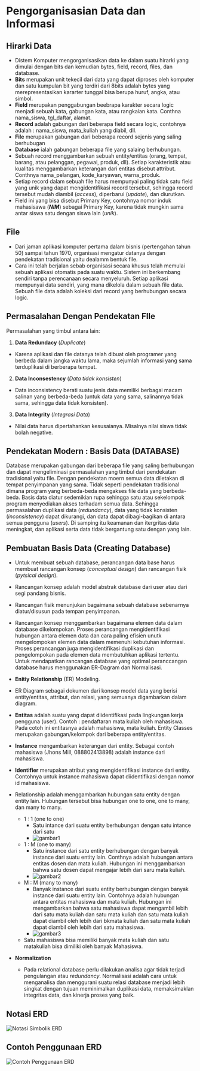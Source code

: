 # Pengorganisasian Data dan Informasi

## Hirarki Data

- Distem Komputer mengorganisasikan data ke dalam suatu hirarki yang dimulai dengan bits dan kemudian bytes, field, record, files, dan database.
- **Bits** merupakan unit tekecil dari data yang dapat diproses oleh komputer dan satu kumpulan bit yang terdiri dari 8bits adalah bytes yang merepresentasikan kararter tunggal bisa berupa huruf, angka, atau simbol.
- **Field** merupakan penggabungan beebrapa karakter secara logic menjadi sebuah kata, gabungan kata, atau rangkaian kata. Conthna nama_siswa, tgl_daftar, alamat.
- **Record** adalah gabungan dari beberapa field secara logic, contohnya adalah : nama_siswa, mata_kuliah yang diabil, dll.
- **File** merupakan gabungan dari beberapa record sejenis yang saling berhubugan
- **Database** ialah gabungan beberapa file yang salaing berhubungan.
- Sebuah record menggambarkan sebuah entity/entitas (orang, tempat, barang, atau pelanggan, pegawai, produk, dll). Setiap karakteristik atau kualitas menggambarkan keterangan dari entitas disebut attribut. Conthnya nama_pelangan, kode_karyawan, warna_produk.
- Setiap record dalam sebuah file harus mempunyai paling tidak satu field yang unik yang dapat mengidentifikasi record tersebut, sehingga record tersebut mudah diambil (*access*), diperbarui (*update*), dan diurutkan.
- Field ini yang bisa disebut Primary Key, contohnya nomor induk mahasisawa (***NIM***) sebagai Primary Key, karena tidak mungkin sama antar siswa satu dengan siswa lain (*unik*).

## File

- Dari jaman aplikasi komputer pertama dalam bisnis (pertengahan tahun 50) sampai tahun 1970, organisasi mengatur datanya dengan pendekatan tradisional yaitu dealamm bentuk file.
- Cara ini telah berjalan sebab organisasi secara khusus telah memulai sebuah aplikasi otomatis pada suatu waktu. Sistem ini berkembang sendiri tanpa perencanaan secara menyeluruh. Setiap aplikasi mempunyai data sendiri, yang mana dikelola dalam sebuah file data. Sebuah file data adalah koleksi dari record yang berhubungan secara logic.

## Permasalahan Dengan Pendekatan FIle

Permasalahan yang timbul antara lain:
1. **Data Redundacy** (*Duplicate*) 
  - Karena aplikasi dan file datanya telah dibuat oleh programer yang berbeda dalam jangka waktu lama, maka sejumlah informasi yang sama terduplikasi di berberapa tempat.
2. **Data Inconsestency** (*Data tidak konsisten*)
  - Data inconsistency berati suatu jenis data memiliki berbagai macam salinan yang berbeda-beda (untuk data yang sama, salinannya tidak sama, sehingga data tidak konsisten).
3. **Data Integrity** (*Integrasi Data*)
  - Nilai data harus dipertahankan kesusaianya. Misalnya nilai siswa tidak bolah negative.

## Pendekatan Modern : Basis Data (DATABASE)

Database merupakan gabungan dari beberapa file yang saling berhubungan dan dapat mengeliminasi permasalahan yang timbul dari pendekatan tradisional yaitu file. Dengan pendekatan moern semua data diletakan di tempat penyimpanan yang sama. Tidak seperti pendekatan tradisional dimana program yang berbeda-beda mengakses file data yang berbeda-beda. Basis data diatur sedemikian rupa sehingga satu atau sekelompok program menyediakan akses terhadam semua data. Sehingga permasalahan duplikasi data (*redundancy*), data yang tidak konsisten (*inconsistency*) dapat dikurangi, dan data dapat dibagi-bagikan di antara semua pengguna (*users*). Di samping itu keamanan dan itergritas data meningkat, dan aplikasi serta data tidak bergantung satu dengan yang lain.

## Pembuatan Basis Data (Creating Database)

- Untuk membuat sebuah database, perancangan data base harus membuat rancangan konsep (*conceptual design*) dan rancangan fisik (*pytsical design*).
- Rancangan konsep adalah model abstrak database dari user atau dari segi pandang bisnis.
- Rancangan fisik menunjukan bagaimana sebuah database sebenarnya diatur/disusun pada tempan penyimpanan.
- Rancangan konsep menggambarkan bagaimana elemen data dalam database dikelompokan. Proses perancangan mengidentifikasi hubungan antara elemen data dan cara paling efisien unutk mengelompokan elemen data dalam memenuhi kebutuhan informasi. Proses perancangan juga mengidentifikasi duplikasi dan pengelompokan pada elemen data membutuhkan aplikasi tertentu. Untuk mendapatkan rancangan databsae yang optimal peranccangan database harus menggunakan ER-Dagram dan Normalisasi.
- **Enitiy Relationship** (ER) Modeling.
- ER Diagram sebagai dokumen dari konsep model data yang berisi entity/entitas, attribut, dan relasi, yang semuanya digambarkan dalam diagram.
- **Entitas** adalah suatu yang dapat diidentifikasi pada lingkungan kerja pengguna (user). Contoh : pendaftaran mata kuliah oleh mahasiswa. Pada cotoh ini entitasnya adalah mahasiswa, mata kuliah. Entity Classes merupakan gabungan/kelompok dari beberapa entity/entitas.
- **Instance** mengambarkan keterangan dari entity. Sebagai contoh mahasiswa (Jhons Mill, 088802413898) adalah instance dari mahasiswa.
- **Identifier** merupakan atribut yang mengidentifikasi instance dari entity. Contohnya untuk instance mahasiswa dapat diidentifikasi dengan nomor id mahasiswa.
- Relationship adalah menggambarkan hubungan satu entity dengan entity lain. Hubungan tersebut bisa hubungan one to one, one to many, dan many to many.

  - 1 : 1 (one to one)
    - Satu intance dari suatu entity berhubungan dengan satu intance dari satu
    - ![gambar1](img/gambar1.png)
  - 1 : M (one to many)
    - Satu instance dari satu entity berhubungan dengan banyak instance dari suatu entity lain. Conthnya adalah hubungan antara entitas dosen dan mata kuliah. Hubungan ini menggambarkan bahwa satu dosen dapat mengajar lebih dari saru mata kuliah.
    - ![gambar2](img/gambar2.png)
  - M : M (many to many)
    - Banyak instance dari suatu entity berhubungan dengan banyak instance dari suatu entity lain. Contohnya adalah hubungan antara entitas mahasiswa dan mata kuliah. Hubungan ini mengambarkan bahwa satu mahasiswa dapat mengambil lebih dari satu mata kuliah dan satu mata kuliah dan satu mata kuliah dapat diambil oleh lebih dari bkmata kuliah dan satu mata kuliah dapat diambil oleh lebih dari satu mahasiswa. 
    - ![gambar3](img/gambar3.png)
  - Satu mahasiswa bisa memiliki banyak mata kuliah dan satu matakuliah bisa dimiliki oleh banyak Mahasiswa.

- **Normalization**

  - Pada relational database perlu dilakukan analisa agar tidak terjadi pengulangan atau *redundancy*. Normalisasi adalah cara untuk menganalisa dan menggurani suatu relasi database menjadi lebih singkat dengan tujuan meminimalkan duplikasi data, memaksimaklan integritas data, dan kinerja proses yang baik.

## Notasi ERD

![Notasi Simbolik ERD](img/notasi.png)

## Contoh Penggunaan ERD

![Contoh Penggunaan ERD](img/ContohPenggunaan.png)

